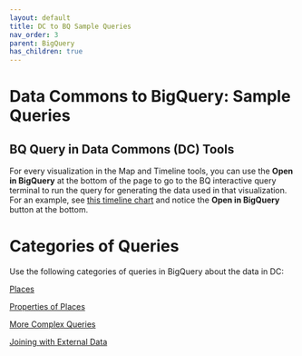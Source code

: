 ```yaml
---
layout: default
title: DC to BQ Sample Queries
nav_order: 3
parent: BigQuery
has_children: true
---
```


# Data Commons to BigQuery: Sample Queries

## BQ Query in Data Commons (DC) Tools
For every visualization in the Map and Timeline tools, you can use the **Open in BigQuery** at the bottom of the page to go to the BQ interactive query terminal to run the query for generating the data used in that visualization. For an example, see [this timeline chart](https://datacommons.org/tools/timeline#&place=geoId/0606000,geoId/2511000,geoId/2603000,geoId/1777005,geoId/1225175,geoId/4815976&statsVar=Count_CriminalActivities_ViolentCrime) and notice the **Open in BigQuery** button at the bottom.

# Categories of Queries

Use the following categories of queries in BigQuery about the data in DC:

[Places](/bigquery/query_places.html)

[Properties of Places](/bigquery/query_property_places.html)

[More Complex Queries](/bigquery/query_more_complex.html)

[Joining with External Data](/bigquery/query_join_your_data.html)

